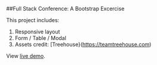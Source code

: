 ##Full Stack Conference: A Bootstrap Excercise

This project includes:

1. Responsive layout
2. Form / Table / Modal
3. Assets credit: [Treehouse}(https://teamtreehouse.com)

View [live demo](http://jinnrw.github.io/Full-Stack-Conference---Bootstrap).

